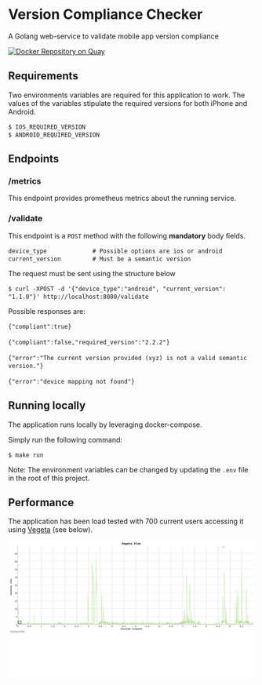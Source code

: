 # Version Compliance Checker

A Golang web-service to validate mobile app version compliance

[![Docker Repository on Quay](https://quay.io/repository/swade1987/version-compliance-checker/status "Docker Repository on Quay")](https://quay.io/repository/swade1987/version-compliance-checker)

## Requirements

Two environments variables are required for this application to work.
The values of the variables stipulate the required versions for both iPhone and Android.

```
$ IOS_REQUIRED_VERSION
$ ANDROID_REQUIRED_VERSION
```

## Endpoints

### /metrics

This endpoint provides prometheus metrics about the running service.

### /validate

This endpoint is a `POST` method with the following **mandatory** body fields.

```
device_type             # Possible options are ios or android
current_version         # Must be a semantic version
```

The request must be sent using the structure below

```
$ curl -XPOST -d '{"device_type":"android", "current_version": "1.1.0"}' http://localhost:8080/validate
```

Possible responses are:

```
{"compliant":true}

{"compliant":false,"required_version":"2.2.2"}

{"error":"The current version provided (xyz) is not a valid semantic version."}

{"error":"device mapping not found"}
```

## Running locally

The application runs locally by leveraging docker-compose. 

Simply run the following command:

```
$ make run 
```

Note: The environment variables can be changed by updating the `.env` file in the root of this project.

## Performance

The application has been load tested with 700 current users accessing it using [Vegeta](https://github.com/tsenart/vegeta) (see below).

![Alt text](img/vegeta-plot.png?raw=true "Load Test")